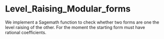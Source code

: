 # Level_Raising_Modular_forms
We implement a Sagemath function to check whether two forms are one the level raising of the other. For the moment the starting form must have rational coefficients.

